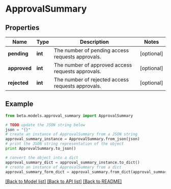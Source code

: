 # ApprovalSummary


## Properties
Name | Type | Description | Notes
------------ | ------------- | ------------- | -------------
**pending** | **int** | The number of pending access requests approvals. | [optional] 
**approved** | **int** | The number of approved access requests approvals. | [optional] 
**rejected** | **int** | The number of rejected access requests approvals. | [optional] 

## Example

```python
from beta.models.approval_summary import ApprovalSummary

# TODO update the JSON string below
json = "{}"
# create an instance of ApprovalSummary from a JSON string
approval_summary_instance = ApprovalSummary.from_json(json)
# print the JSON string representation of the object
print ApprovalSummary.to_json()

# convert the object into a dict
approval_summary_dict = approval_summary_instance.to_dict()
# create an instance of ApprovalSummary from a dict
approval_summary_form_dict = approval_summary.from_dict(approval_summary_dict)
```
[[Back to Model list]](../README.md#documentation-for-models) [[Back to API list]](../README.md#documentation-for-api-endpoints) [[Back to README]](../README.md)


